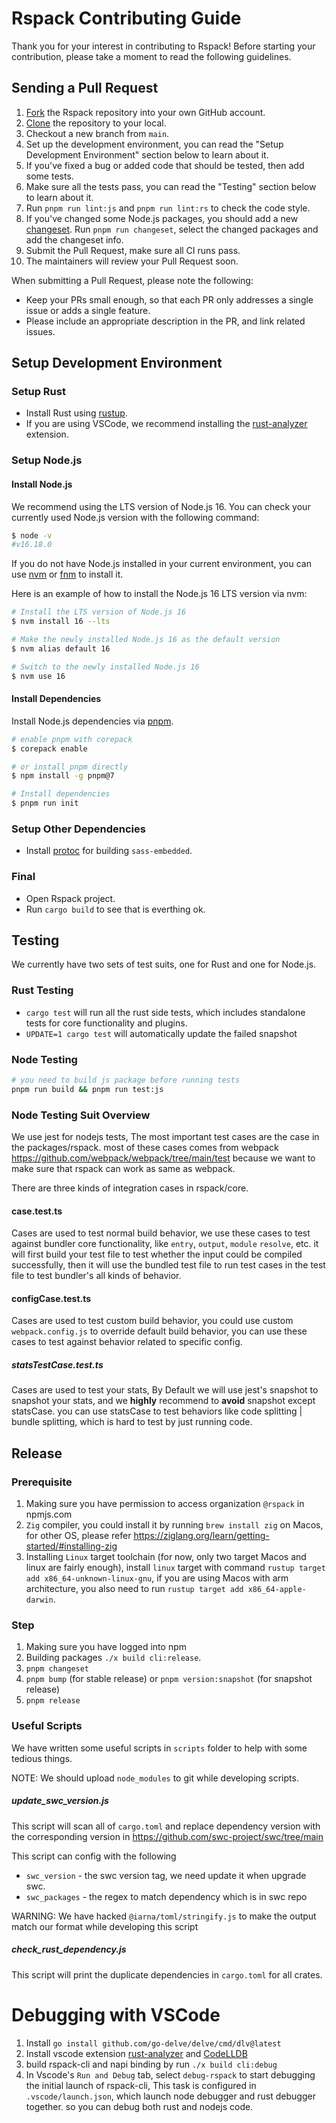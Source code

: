 # Rspack Contributing Guide

Thank you for your interest in contributing to Rspack! Before starting your contribution, please take a moment to read the following guidelines.

## Sending a Pull Request

1. [Fork](https://help.github.com/articles/fork-a-repo/) the Rspack repository into your own GitHub account.
2. [Clone](https://help.github.com/articles/cloning-a-repository/) the repository to your local.
3. Checkout a new branch from `main`.
4. Set up the development environment, you can read the "Setup Development Environment" section below to learn about it.
5. If you've fixed a bug or added code that should be tested, then add some tests.
6. Make sure all the tests pass, you can read the "Testing" section below to learn about it.
7. Run `pnpm run lint:js` and `pnpm run lint:rs` to check the code style.
8. If you've changed some Node.js packages, you should add a new [changeset](https://github.com/changesets/changesets). Run `pnpm run changeset`, select the changed packages and add the changeset info.
9. Submit the Pull Request, make sure all CI runs pass.
10. The maintainers will review your Pull Request soon.

When submitting a Pull Request, please note the following:

- Keep your PRs small enough, so that each PR only addresses a single issue or adds a single feature.
- Please include an appropriate description in the PR, and link related issues.

## Setup Development Environment

### Setup Rust

- Install Rust using [rustup](https://rustup.rs/).
- If you are using VSCode, we recommend installing the [rust-analyzer](https://marketplace.visualstudio.com/items?itemName=rust-lang.rust-analyzer) extension.

### Setup Node.js

#### Install Node.js

We recommend using the LTS version of Node.js 16. You can check your currently used Node.js version with the following command:

```bash
$ node -v
#v16.18.0
```

If you do not have Node.js installed in your current environment, you can use [nvm](https://github.com/nvm-sh/nvm) or [fnm](https://github.com/Schniz/fnm) to install it.

Here is an example of how to install the Node.js 16 LTS version via nvm:

```bash
# Install the LTS version of Node.js 16
$ nvm install 16 --lts

# Make the newly installed Node.js 16 as the default version
$ nvm alias default 16

# Switch to the newly installed Node.js 16
$ nvm use 16
```

#### Install Dependencies

Install Node.js dependencies via [pnpm](https://pnpm.io/).

```bash
# enable pnpm with corepack
$ corepack enable

# or install pnpm directly
$ npm install -g pnpm@7

# Install dependencies
$ pnpm run init
```

### Setup Other Dependencies

- Install [protoc](https://grpc.io/docs/protoc-installation/) for building `sass-embedded`.

### Final

- Open Rspack project.
- Run `cargo build` to see that is everthing ok.

## Testing

We currently have two sets of test suits, one for Rust and one for Node.js.

### Rust Testing

- `cargo test` will run all the rust side tests, which includes standalone tests for core functionality and plugins.
- `UPDATE=1 cargo test` will automatically update the failed snapshot

### Node Testing

```sh
# you need to build js package before running tests
pnpm run build && pnpm run test:js
```

### Node Testing Suit Overview

We use jest for nodejs tests, The most important test cases are the case in the packages/rspack. most of these cases comes from webpack https://github.com/webpack/webpack/tree/main/test because we want to make sure that rspack can work as same as webpack.

There are three kinds of integration cases in rspack/core.

#### case.test.ts

Cases are used to test normal build behavior, we use these cases to test against bundler core functionality, like `entry`, `output`, `module` `resolve`, etc. it will first build your test file to test whether the input could be compiled successfully, then it will use the bundled test file to run test cases in the test file to test bundler's all kinds of behavior.

#### configCase.test.ts

Cases are used to test custom build behavior, you could use custom `webpack.config.js` to override default build behavior, you can use these cases to test against behavior related to specific config.

##### statsTestCase.test.ts

Cases are used to test your stats, By Default we will use jest's snapshot to snapshot your stats, and we **highly** recommend to **avoid** snapshot except statsCase. you can use statsCase to test behaviors like code splitting | bundle splitting, which is hard to test by just running code.

## Release

### Prerequisite

1. Making sure you have permission to access organization `@rspack` in npmjs.com
2. `Zig` compiler, you could install it by running `brew install zig` on Macos, for other OS, please refer https://ziglang.org/learn/getting-started/#installing-zig
3. Installing `Linux` target toolchain (for now, only two target Macos and linux are fairly enough), install `linux` target with command `rustup target add x86_64-unknown-linux-gnu`, if you are using Macos with arm architecture, you also need to run `rustup target add x86_64-apple-darwin`.

### Step

1. Making sure you have logged into npm
2. Building packages `./x build cli:release`.
3. `pnpm changeset`
4. `pnpm bump` (for stable release) or `pnpm version:snapshot` (for snapshot release)
5. `pnpm release`

### Useful Scripts

We have written some useful scripts in `scripts` folder to help with some tedious things.

NOTE: We should upload `node_modules` to git while developing scripts.

##### update_swc_version.js

This script will scan all of `cargo.toml` and replace dependency version with the corresponding version in https://github.com/swc-project/swc/tree/main

This script can config with the following

- `swc_version` - the swc version tag, we need update it when upgrade swc.
- `swc_packages` - the regex to match dependency which is in swc repo

WARNING: We have hacked `@iarna/toml/stringify.js` to make the output match our format while developing this script

##### check_rust_dependency.js

This script will print the duplicate dependencies in `cargo.toml` for all crates.

# Debugging with VSCode

1. Install `go install github.com/go-delve/delve/cmd/dlv@latest`
2. Install vscode extension [rust-analyzer](https://marketplace.visualstudio.com/items?itemName=rust-lang.rust-analyzer) and [CodeLLDB](https://marketplace.visualstudio.com/items?itemName=vadimcn.vscode-lldb)
3. build rspack-cli and napi binding by run `./x build cli:debug`
4. In Vscode's `Run and Debug` tab, select `debug-rspack` to start debugging the initial launch of rspack-cli, This task is configured in `.vscode/launch.json`, which launch node debugger and rust debugger together. so you can debug both rust and nodejs code.
